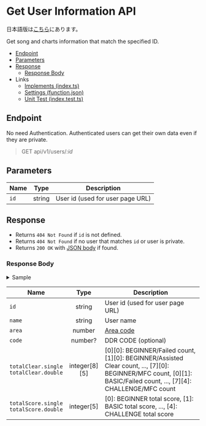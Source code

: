 # Get User Information API

日本語版は[こちら](./README-ja.md)にあります。

Get song and charts information that match the specified ID.

- [Endpoint](#endpoint)
- [Parameters](#parameters)
- [Response](#response)
  - [Response Body](#response-body)
- Links
  - [Implements (index.ts)](index.ts)
  - [Settings (function.json)](function.json)
  - [Unit Test (index.test.ts)](index.test.ts)

## Endpoint

No need Authentication. Authenticated users can get their own data even if they are private.

> GET api/v1/users/*:id*

## Parameters

|Name|Type|Description|
|----|:--:|-----------|
|`id`|string|User id (used for user page URL)|

## Response

- Returns `404 Not Found` if `id` is not defined.
- Returns `404 Not Found` if no user that matches `id` or user is private.
- Returns `200 OK` with [JSON body](#response-body) if found.

### Response Body

<details>
  <summary>Sample</summary>

```json
{
  "id": "afro0001",
  "name": "AFRO",
  "area": 13,
  "code": 10000000,
  "totalClear": {
    "single": {
      "0": [0, 0, 0, 0, 0, 0, 0, 0],
      "1": [0, 0, 0, 0, 0, 0, 0, 0],
      "2": [0, 0, 0, 0, 0, 0, 0, 0],
      "3": [0, 0, 0, 0, 0, 0, 0, 0],
      "4": [0, 0, 0, 0, 0, 0, 0, 0]
    },
    "double": {
      "1": [0, 0, 0, 0, 0, 0, 0, 0],
      "2": [0, 0, 0, 0, 0, 0, 0, 0],
      "3": [0, 0, 0, 0, 0, 0, 0, 0],
      "4": [0, 0, 0, 0, 0, 0, 0, 0]
    }
  },
  "totalScore": {
    "single": {
      "0": 0,
      "1": 0,
      "2": 0,
      "3": 0,
      "4": 0
    },
    "double": {
      "1": 0,
      "2": 0,
      "3": 0,
      "4": 0
    }
  }
}
```

</details>

|Name|Type|Description|
|----|:--:|-----------|
|`id`|string|User id (used for user page URL)|
|`name`|string|User name|
|`area`|number|[Area code](../../docs/db/users.md#area)|
|`code`|number?|DDR CODE (optional)|
|`totalClear.single`<br />`totalClear.double`|integer\[8\]\[5\]|\[0\]\[0\]: BEGINNER/Failed count, \[1\]\[0\]: BEGINNER/Assisted Clear count, ..., \[7\]\[0\]: BEGINNER/MFC count, \[0\]\[1\]: BASIC/Failed count, ..., \[7\]\[4\]: CHALLENGE/MFC count|
|`totalScore.single`<br />`totalScore.double`|integer\[5\]|\[0\]: BEGINNER total score, \[1\]: BASIC total score, ..., \[4\]: CHALLENGE total score|
